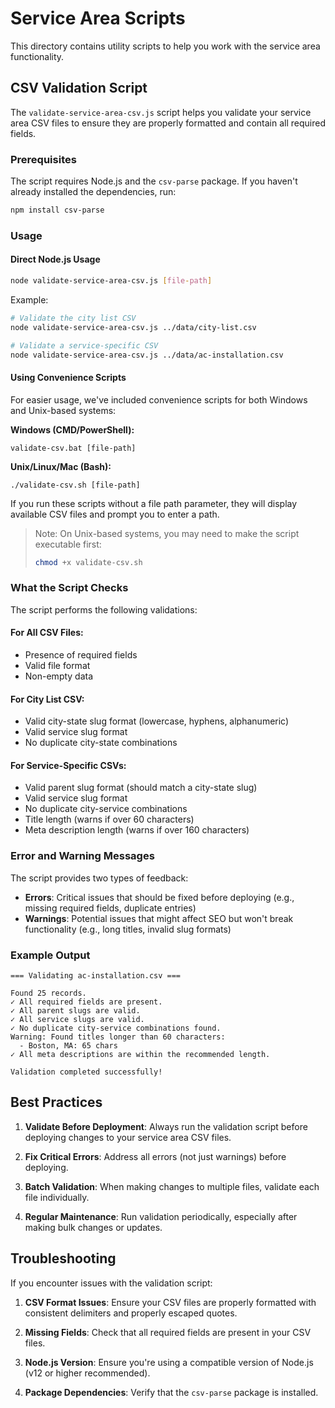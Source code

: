 # Service Area Scripts

This directory contains utility scripts to help you work with the service area functionality.

## CSV Validation Script

The `validate-service-area-csv.js` script helps you validate your service area CSV files to ensure they are properly formatted and contain all required fields.

### Prerequisites

The script requires Node.js and the `csv-parse` package. If you haven't already installed the dependencies, run:

```bash
npm install csv-parse
```

### Usage

#### Direct Node.js Usage

```bash
node validate-service-area-csv.js [file-path]
```

Example:

```bash
# Validate the city list CSV
node validate-service-area-csv.js ../data/city-list.csv

# Validate a service-specific CSV
node validate-service-area-csv.js ../data/ac-installation.csv
```

#### Using Convenience Scripts

For easier usage, we've included convenience scripts for both Windows and Unix-based systems:

**Windows (CMD/PowerShell):**
```
validate-csv.bat [file-path]
```

**Unix/Linux/Mac (Bash):**
```
./validate-csv.sh [file-path]
```

If you run these scripts without a file path parameter, they will display available CSV files and prompt you to enter a path.

> Note: On Unix-based systems, you may need to make the script executable first:
> ```bash
> chmod +x validate-csv.sh
> ```

### What the Script Checks

The script performs the following validations:

#### For All CSV Files:
- Presence of required fields
- Valid file format
- Non-empty data

#### For City List CSV:
- Valid city-state slug format (lowercase, hyphens, alphanumeric)
- Valid service slug format
- No duplicate city-state combinations

#### For Service-Specific CSVs:
- Valid parent slug format (should match a city-state slug)
- Valid service slug format
- No duplicate city-service combinations
- Title length (warns if over 60 characters)
- Meta description length (warns if over 160 characters)

### Error and Warning Messages

The script provides two types of feedback:

- **Errors**: Critical issues that should be fixed before deploying (e.g., missing required fields, duplicate entries)
- **Warnings**: Potential issues that might affect SEO but won't break functionality (e.g., long titles, invalid slug formats)

### Example Output

```
=== Validating ac-installation.csv ===

Found 25 records.
✓ All required fields are present.
✓ All parent slugs are valid.
✓ All service slugs are valid.
✓ No duplicate city-service combinations found.
Warning: Found titles longer than 60 characters:
  - Boston, MA: 65 chars
✓ All meta descriptions are within the recommended length.

Validation completed successfully!
```

## Best Practices

1. **Validate Before Deployment**: Always run the validation script before deploying changes to your service area CSV files.

2. **Fix Critical Errors**: Address all errors (not just warnings) before deploying.

3. **Batch Validation**: When making changes to multiple files, validate each file individually.

4. **Regular Maintenance**: Run validation periodically, especially after making bulk changes or updates.

## Troubleshooting

If you encounter issues with the validation script:

1. **CSV Format Issues**: Ensure your CSV files are properly formatted with consistent delimiters and properly escaped quotes.

2. **Missing Fields**: Check that all required fields are present in your CSV files.

3. **Node.js Version**: Ensure you're using a compatible version of Node.js (v12 or higher recommended).

4. **Package Dependencies**: Verify that the `csv-parse` package is installed.
